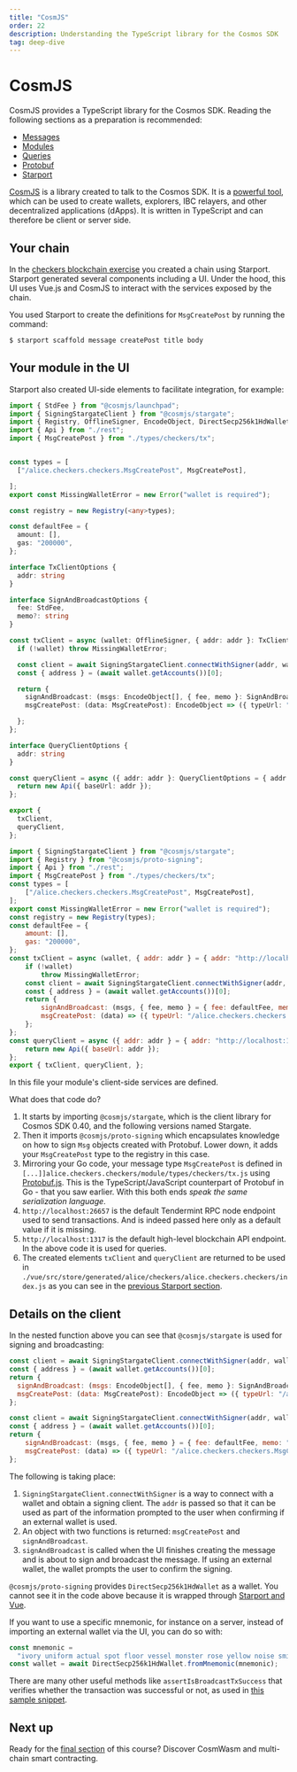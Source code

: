 ```yaml
---
title: "CosmJS"
order: 22
description: Understanding the TypeScript library for the Cosmos SDK
tag: deep-dive
---
```


# CosmJS

<HighlightBox type="synopsis">

CosmJS provides a TypeScript library for the Cosmos SDK. Reading the following sections as a preparation is recommended:

* [Messages](../2-main-concepts/messages.md)
* [Modules](../2-main-concepts/modules.md)
* [Queries](../2-main-concepts/queries.md)
* [Protobuf](../2-main-concepts/protobuf.md)
* [Starport](./starport.md)

</HighlightBox>

[CosmJS](https://github.com/cosmos/cosmjs) is a library created to talk to the Cosmos SDK. It is a [powerful tool](https://github.com/cosmos/cosmjs/wiki/What-can-CosmJS-do-for-me%3F), which can be used to create wallets, explorers, IBC relayers, and other decentralized applications (dApps). It is written in TypeScript and can therefore be client or server side.

## Your chain

In the [checkers blockchain exercise](./starport.md) you created a chain using Starport. Starport generated several components including a UI. Under the hood, this UI uses Vue.js and CosmJS to interact with the services exposed by the chain.

You used Starport to create the definitions for `MsgCreatePost` by running the command:

```sh
$ starport scaffold message createPost title body
```

## Your module in the UI

Starport also created UI-side elements to facilitate integration, for example:

<CodeGroup>

<CodeGroupItem title="vue/src/store/generated/alice/checkers/alice.checkers.checkers/module/index.ts" active>

```typescript
import { StdFee } from "@cosmjs/launchpad";
import { SigningStargateClient } from "@cosmjs/stargate";
import { Registry, OfflineSigner, EncodeObject, DirectSecp256k1HdWallet } from "@cosmjs/proto-signing";
import { Api } from "./rest";
import { MsgCreatePost } from "./types/checkers/tx";


const types = [
  ["/alice.checkers.checkers.MsgCreatePost", MsgCreatePost],

];
export const MissingWalletError = new Error("wallet is required");

const registry = new Registry(<any>types);

const defaultFee = {
  amount: [],
  gas: "200000",
};

interface TxClientOptions {
  addr: string
}

interface SignAndBroadcastOptions {
  fee: StdFee,
  memo?: string
}

const txClient = async (wallet: OfflineSigner, { addr: addr }: TxClientOptions = { addr: "http://localhost:26657" }) => {
  if (!wallet) throw MissingWalletError;

  const client = await SigningStargateClient.connectWithSigner(addr, wallet, { registry });
  const { address } = (await wallet.getAccounts())[0];

  return {
    signAndBroadcast: (msgs: EncodeObject[], { fee, memo }: SignAndBroadcastOptions = {fee: defaultFee, memo: ""}) => client.signAndBroadcast(address, msgs, fee,memo),
    msgCreatePost: (data: MsgCreatePost): EncodeObject => ({ typeUrl: "/alice.checkers.checkers.MsgCreatePost", value: data }),

  };
};

interface QueryClientOptions {
  addr: string
}

const queryClient = async ({ addr: addr }: QueryClientOptions = { addr: "http://localhost:1317" }) => {
  return new Api({ baseUrl: addr });
};

export {
  txClient,
  queryClient,
};
```

</CodeGroupItem>

<CodeGroupItem title="index.js">

```javascript
import { SigningStargateClient } from "@cosmjs/stargate";
import { Registry } from "@cosmjs/proto-signing";
import { Api } from "./rest";
import { MsgCreatePost } from "./types/checkers/tx";
const types = [
    ["/alice.checkers.checkers.MsgCreatePost", MsgCreatePost],
];
export const MissingWalletError = new Error("wallet is required");
const registry = new Registry(types);
const defaultFee = {
    amount: [],
    gas: "200000",
};
const txClient = async (wallet, { addr: addr } = { addr: "http://localhost:26657" }) => {
    if (!wallet)
        throw MissingWalletError;
    const client = await SigningStargateClient.connectWithSigner(addr, wallet, { registry });
    const { address } = (await wallet.getAccounts())[0];
    return {
        signAndBroadcast: (msgs, { fee, memo } = { fee: defaultFee, memo: "" }) => client.signAndBroadcast(address, msgs, fee, memo),
        msgCreatePost: (data) => ({ typeUrl: "/alice.checkers.checkers.MsgCreatePost", value: data }),
    };
};
const queryClient = async ({ addr: addr } = { addr: "http://localhost:1317" }) => {
    return new Api({ baseUrl: addr });
};
export { txClient, queryClient, };
```

</CodeGroupItem>

</CodeGroup>

In this file your module's client-side services are defined.

What does that code do?

1. It starts by importing `@cosmjs/stargate`, which is the client library for Cosmos SDK 0.40, and the following versions named Stargate.
2. Then it imports `@cosmjs/proto-signing` which encapsulates knowledge on how to sign `Msg` objects created with Protobuf. Lower down, it adds your `MsgCreatePost` type to the registry in this case.
3. Mirroring your Go code, your message type `MsgCreatePost` is defined in `[...]]alice.checkers.checkers/module/types/checkers/tx.js` using [Protobuf.js](https://protobufjs.github.io/protobuf.js/). This is the TypeScript/&ZeroWidthSpace;JavaScript counterpart of Protobuf in Go - that you saw earlier. With this both ends _speak the same serialization language_.
4. `http://localhost:26657` is the default Tendermint RPC node endpoint used to send transactions. And is indeed passed here only as a default value if it is missing.
5. `http://localhost:1317` is the default high-level blockchain API endpoint. In the above code it is used for queries.
6. The created elements `txClient` and `queryClient` are returned to be used in `./vue/src/store/generated/alice/checkers/alice.checkers.checkers/index.js` as you can see in the [previous Starport section](./starport.md).

## Details on the client

In the nested function above you can see that `@cosmjs/stargate` is used for signing and broadcasting:

<CodeGroup>

<CodeGroupItem title="index.ts" active>

```javascript
const client = await SigningStargateClient.connectWithSigner(addr, wallet, { registry });
const { address } = (await wallet.getAccounts())[0];
return {
  signAndBroadcast: (msgs: EncodeObject[], { fee, memo }: SignAndBroadcastOptions = {fee: defaultFee, memo: ""}) => client.signAndBroadcast(address, msgs, fee,memo),
  msgCreatePost: (data: MsgCreatePost): EncodeObject => ({ typeUrl: "/alice.checkers.checkers.MsgCreatePost", value: data }),
};
```

</CodeGroupItem>

<CodeGroupItem title="index.js" active>

```javascript
const client = await SigningStargateClient.connectWithSigner(addr, wallet, { registry });
const { address } = (await wallet.getAccounts())[0];
return {
    signAndBroadcast: (msgs, { fee, memo } = { fee: defaultFee, memo: "" }) => client.signAndBroadcast(address, msgs, fee, memo),
    msgCreatePost: (data) => ({ typeUrl: "/alice.checkers.checkers.MsgCreatePost", value: data }),
};
```

</CodeGroupItem>

</CodeGroup>

The following is taking place:

1. `SigningStargateClient.connectWithSigner` is a way to connect with a wallet and obtain a signing client. The `addr` is passed so that it can be used as part of the information prompted to the user when confirming if an external wallet is used.
2. An object with two functions is returned: `msgCreatePost` and `signAndBroadcast`.
3. `signAndBroadcast` is called when the UI finishes creating the message and is about to sign and broadcast the message. If using an external wallet, the wallet prompts the user to confirm the signing.

`@cosmjs/proto-signing` provides `DirectSecp256k1HdWallet` as a wallet. You cannot see it in the code above because it is wrapped through [Starport and Vue](https://github.com/tendermint/vue/blob/develop/packages/vuex/src/modules/common/wallet/wallet.js).

If you want to use a specific mnemonic, for instance on a server, instead of importing an external wallet via the UI, you can do so with:

```javascript
const mnemonic =
  "ivory uniform actual spot floor vessel monster rose yellow noise smile odor veteran human reason miss stadium phrase assault puzzle sentence approve coral apology";
const wallet = await DirectSecp256k1HdWallet.fromMnemonic(mnemonic);
```

There are many other useful methods like `assertIsBroadcastTxSuccess` that verifies whether the transaction was successful or not, as used in [this sample snippet](https://gist.github.com/webmaster128/8444d42a7eceeda2544c8a59fbd7e1d9).


## Next up

Ready for the [final section](./cosmwasm.md) of this course? Discover CosmWasm and multi-chain smart contracting.
